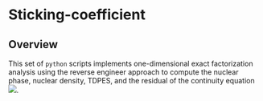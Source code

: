 # Sticking-coefficient
## Overview
This set of `python` scripts implements one-dimensional exact factorization analysis using the reverse engineer approach to compute the nuclear phase, nuclear density, TDPES, and the residual of the continuity equation <img src="https://render.githubusercontent.com/render/math?math=\nabla_{z}.J_{z} %2B \partial_{t}\rho_{z} = f(z,t)">.
